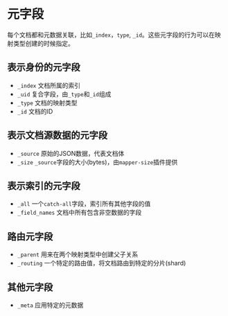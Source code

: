 # 元字段

每个文档都和元数据关联，比如`_index`，`type`, `_id`。这些元字段的行为可以在映射类型创建的时候指定。

## 表示身份的元字段

- `_index`  文档所属的索引
- `_uid`  复合字段，由`_type`和`_id`组成
- `_type` 文档的映射类型
- `_id`   文档的ID

## 表示文档源数据的元字段

- `_source` 原始的JSON数据，代表文档体
- `_size`   `_source`字段的大小(bytes)，由`mapper-size`插件提供

## 表示索引的元字段

- `_all`  一个`catch-all`字段，索引所有其他字段的值
- `_field_names`  文档中所有包含非空数据的字段

## 路由元字段

- `_parent` 用来在两个映射类型中创建父子关系
- `_routing`  一个特定的路由值，将文档路由到特定的分片(shard)

## 其他元字段

- `_meta` 应用特定的元数据
